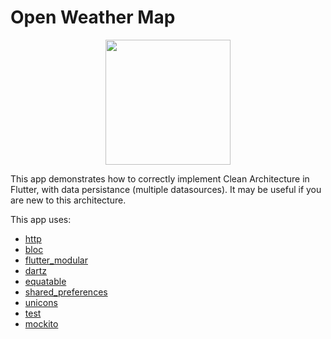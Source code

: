 # Open Weather Map

<p align="center">
    <img src="https://github.com/pedrolemoz/open_weather_map/raw/master/docs/readme/assets/app_screenshot.png" width=200px/>

This app demonstrates how to correctly implement Clean Architecture in Flutter, with data persistance (multiple datasources). It may be useful if you are new to this architecture.

This app uses:
- [http](https://pub.dev/packages/http)
- [bloc](https://pub.dev/packages/bloc)
- [flutter_modular](https://pub.dev/packages/flutter_modular)
- [dartz](https://pub.dev/packages/dartz)
- [equatable](https://pub.dev/packages/equatable)
- [shared_preferences](https://pub.dev/packages/shared_preferences)
- [unicons](https://pub.dev/packages/unicons)
- [test](https://pub.dev/packages/test)
- [mockito](https://pub.dev/packages/mockito)